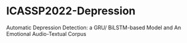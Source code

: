 # ICASSP2022-Depression
Automatic Depression Detection: a GRU/ BiLSTM-based Model and An Emotional Audio-Textual Corpus
